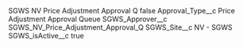 <?xml version="1.0" encoding="UTF-8"?>
<CustomMetadata xmlns="http://soap.sforce.com/2006/04/metadata" xmlns:xsi="http://www.w3.org/2001/XMLSchema-instance" xmlns:xsd="http://www.w3.org/2001/XMLSchema">
    <label>SGWS NV Price Adjustment Approval Q</label>
    <protected>false</protected>
    <values>
        <field>Approval_Type__c</field>
        <value xsi:type="xsd:string">Price Adjustment Approval Queue</value>
    </values>
    <values>
        <field>SGWS_Approver__c</field>
        <value xsi:type="xsd:string">SGWS_NV_Price_Adjustment_Approval_Q</value>
    </values>
    <values>
        <field>SGWS_Site__c</field>
        <value xsi:type="xsd:string">NV - SGWS</value>
    </values>
    <values>
        <field>SGWS_isActive__c</field>
        <value xsi:type="xsd:boolean">true</value>
    </values>
</CustomMetadata>
